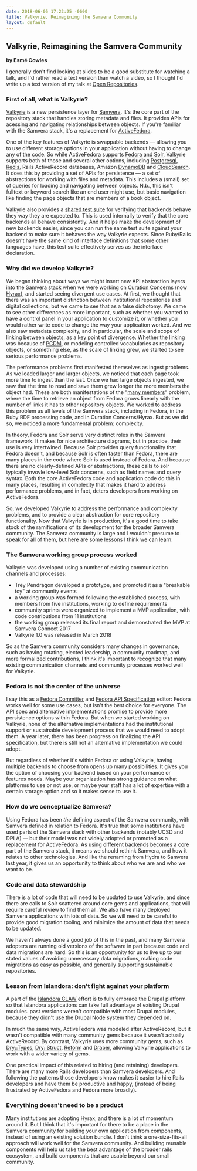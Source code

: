 ```yaml
---
date: 2018-06-05 17:22:25 -0600
title: Valkyrie, Reimagining the Samvera Community
layout: default
---
```


## Valkyrie, Reimagining the Samvera Community
**by Esmé Cowles**

I generally don't find looking at slides to be a good substitute for watching a talk, and I'd
rather read a text version than watch a video, so I thought I'd write up a text version of my
talk at [Open Repositories](http://or2018.net/).

<!--more-->

### First of all, what is Valkyrie?

[Valkyrie](https://github.com/samvera-labs/valkyrie) is a new persistence layer for
[Samvera](https://samvera.org/).  It's the core part of the repository stack that handles storing
metadata and files.  It provides APIs for acessing and navigating relationships between objects.
If you're familiar with the Samvera stack, it's a replacement for
[ActiveFedora](https://github.com/samvera/active_fedora).

One of the key features of Valkyrie is swappable backends — allowing you to use different storage
options in your application without having to change any of the code.  So while ActiveFedora
supports [Fedora](https://wiki.duraspace.org/display/FF/Fedora+Repository+Home) and
[Solr](http://lucene.apache.org/solr/), Valkyrie supports both of those and several other options,
including [Postgresql](https://www.postgresql.org/), [Redis](https://redis.io/), Rails ActiveRecord
databases, Amazon [DynamoDB](https://github.com/samvera-labs/valkyrie-dynamodb) and
[CloudSearch](https://github.com/samvera-labs/valkyrie-cloud_search).  It does this by providing a
set of APIs for persistence — a set of abstractions for working with files and metadata.  This
includes a (small) set of queries for loading and navigating between objects.  N.b., this isn't
fulltext or keyword search like an end user might use, but basic navigation like finding the page
objects that are members of a book object.

Valkyrie also provides a
[shared test suite](https://github.com/samvera-labs/valkyrie/wiki/Shared-Specs) for verifying that
backends behave they way they are expected to.  This is used internally to verify that the core
backends all behave consistently.  And it helps make the development of new backends easier, since
you can run the same test suite against your backend to make sure it behaves the way Valkyrie
expects.  Since Ruby/Rails doesn't have the same kind of interface definitions that some other
languages have, this test suite effectively serves as the interface declaration.

### Why did we develop Valkyrie?

We began thinking about ways we might insert new API abstraction layers into the Samvera stack when
we were working on [Curation Concerns](https://github.com/samvera/curation_concerns) (now
[Hyrax](https://github.com/samvera/hyrax)), and started seeing divergent use cases.  At first, we
thought that there was an important distinction between institutional repositories and digital
collections, but we came to see that as a false dichotomy.  We came to see other differences as more
important, such as whether you wanted to have a control panel in your application to customize it,
or whether you would rather write code to change the way your application worked.  And we also saw
metadata complexity, and in particular, the scale and scope of linking between objects, as a key
point of divergence.  Whether the linking was because of [PCDM](https://pcdm.org/), or modeling
controlled vocabularies as repository objects, or something else, as the scale of linking grew, we
started to see serious performance problems.

The performance problems first manifested themselves as ingest problems.  As we loaded larger and
larger objects, we noticed that each page took more time to ingest than the last.  Once we had large
objects ingested, we saw that the time to read and save them grew longer the more members the object
had.  These are both manifestations of the
"[many members](https://wiki.duraspace.org/display/FF/Many+Members+Performance+Testing)" problem,
where the time to retrieve an object from Fedora grows linearly with the number of links it has to
other repository objects.  We worked to address this problem as all levels of the Samvera stack,
including in Fedora, in the Ruby RDF processing code, and in Curation Concerns/Hyrax.  But as we did
so, we noticed a more fundamental problem: complexity.

In theory, Fedora and Solr serve very distinct roles in the Samvera framework.  It makes for nice
architecture diagrams, but in practice, their use is very intertwined.  Because Solr provides query
functionality that Fedora doesn't, and because Solr is often faster than Fedora, there are many
places in the code where Solr is used instead of Fedora.  And because there are no clearly-defined
APIs or abstractions, these calls to solr typically invovle low-level Solr concerns, such as field
names and query syntax.  Both the core ActiveFedora code and application code do this in many
places, resulting in complexity that makes it hard to address performance problems, and in fact,
deters developers from working on ActiveFedora.

So, we developed Valkyrie to address the performance and complexity problems, and to provide a clear
abstraction for core repository functionality.  Now that Valkyrie is in production, it's a good time
to take stock of the ramifications of its development for the broader Samvera community.  The
Samvera community is large and I wouldn't presume to speak for all of them, but here are some
lessons I think we can learn:

### The Samvera working group process worked

Valkyrie was developed using a number of existing communication channels and processes:

* Trey Pendragon developed a prototype, and promoted it as a "breakable toy" at community events
* a working group was formed following the established process, with members from five institutions,
  working to define requirements
* community sprints were organized to implement a MVP application, with code contributions from 11
  institutions
* the working group released its final report and demonstrated the MVP at Samvera Connect 2017
* Valkyrie 1.0 was released in March 2018

So as the Samvera community considers many changes in governance, such as having rotating, elected
leadership, a community roadmap, and more formalized contributions, I think it's important to
recognize that many existing communication channels and community processes worked well for
Valkyrie.

### Fedora is not the center of the universe

I say this as a [Fedora Committer](https://wiki.duraspace.org/display/FF/Fedora+Committers) and
[Fedora API Specification](https://fedora.info/spec/) editor: Fedora works well for some use cases,
but isn't the best choice for everyone.  The API spec and alternative implementations promise to
provide more persistence options within Fedora.  But when we started working on Valkyrie, none of
the alternative implementations had the institutional support or sustainable development process
that we would need to adopt them.  A year later, there has been progress on finalizing the API
specification, but there is still not an alternative implementation we could adopt.

But regardless of whether it's within Fedora or using Valkyrie, having multiple backends to choose
from opens up many possibilities.  It gives you the option of choosing your backend based on your
performance or features needs.  Maybe your organization has strong guidance on what platforms to use
or not use, or maybe your staff has a lot of expertise with a certain storage option and so it makes
sense to use it.

### How do we conceptualize Samvera?

Using Fedora has been *the* defining aspect of the Samvera community, with Samvera defined in
relation to Fedora.  It's true that some institutions have used parts of the Samvera stack with
other backends (notably UCSD and DPLA) — but their model was not widely adopted or promoted as a
replacement for ActiveFedora.  As using different backends becomes a core part of the Samvera stack,
it means we should rethink Samvera, and how it relates to other technologies.  And like the renaming
from Hydra to Samvera last year, it gives us an opportunity to think about who we are and who we
want to be.

### Code and data stewardship

There is a lot of code that will need to be updated to use Valkyrie, and since there are calls to
Solr scattered around core gems and applications, that will require careful review to find them all.
We also have many deployed Samvera applications with lots of data.  So we will need to be careful to
provide good migration tooling, and minimize the amount of data that needs to be updated.

We haven't always done a good job of this in the past, and many Samvera adopters are running old
versions of the software in part because code and data migrations are hard.  So this is an
opportunity for us to live up to our stated values of avoiding unnecessary data migrations, making
code migrations as easy as possible, and generally supporting sustainable repositories.

### Lesson from Islandora: don't fight against your platform

A part of the [Islandora CLAW](https://islandora.ca/CLAW) effort is to fully embrace the Drupal
platform so that Islandora applications can take full advantage of existing Drupal modules.  past
versions weren't compatible with most Drupal modules, because they didn't use the Drupal Node
system they depended on.

In much the same way, ActiveFedora was modeled after ActiveRecord, but it wasn't compatible with
many community gems because it wasn't actually ActiveRecord.  By contrast, Valkyrie uses more
community gems, such as [Dry::Types](http://dry-rb.org/gems/dry-types/),
[Dry::Struct](http://dry-rb.org/gems/dry-struct/), [Reform](http://trailblazer.to/gems/reform/)
and [Draper](https://github.com/drapergem/draper), allowing Valkyrie applications to work with a
wider variety of gems.

One practical impact of this related to hiring (and retaining) developers.  There are many more
Rails developers than Samvera developers.  And following the patterns those developers know makes it
easier to hire Rails developers and have them be productive and happy, (instead of being frustrated
by ActiveFedora and Fedora more broadly). 

### Everything doesn't need to be a product

Many institutions are adopting Hyrax, and there is a lot of momentum around it.  But I think that
it's important for there to be a place in the Samvera community for building your own application
from components, instead of using an existing solution bundle.  I don't think a one-size-fits-all
approach will work well for the Samvera community.  And building reusable components will help us
take the best advantage of the broader rails ecosystem, and build components that are usable beyond
our small community.
